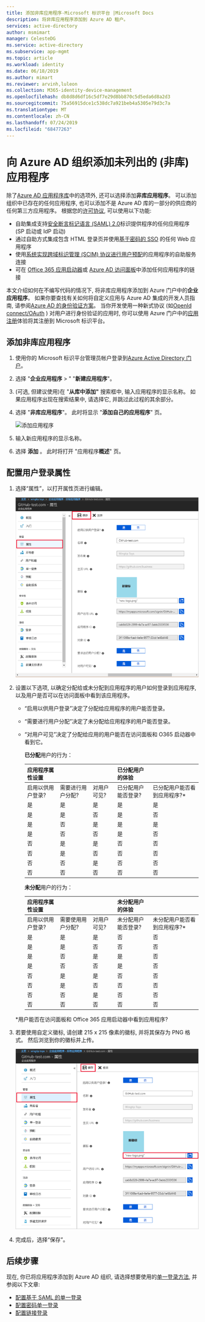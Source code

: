 ```yaml
---
title: 添加非库应用程序-Microsoft 标识平台 |Microsoft Docs
description: 将非库应用程序添加到 Azure AD 租户。
services: active-directory
author: msmimart
manager: CelesteDG
ms.service: active-directory
ms.subservice: app-mgmt
ms.topic: article
ms.workload: identity
ms.date: 06/18/2019
ms.author: mimart
ms.reviewer: arvinh,luleon
ms.collection: M365-identity-device-management
ms.openlocfilehash: db8d8d6df16c5df7e29d8bb870c5d5eda6d8a2d3
ms.sourcegitcommit: 75a56915dce1c538dc7a921beb4a5305e79d3c7a
ms.translationtype: MT
ms.contentlocale: zh-CN
ms.lasthandoff: 07/24/2019
ms.locfileid: "68477263"
---
```

# <a name="add-an-unlisted-non-gallery-application-to-your-azure-ad-organization"></a>向 Azure AD 组织添加未列出的 (非库) 应用程序

除了[Azure AD 应用程序库](https://azure.microsoft.com/documentation/articles/active-directory-saas-tutorial-list/)中的选项外, 还可以选择添加**非库应用程序**。 可以添加组织中已存在的任何应用程序, 也可以添加不是 Azure AD 库的一部分的供应商的任何第三方应用程序。 根据您的[许可协议](https://azure.microsoft.com/pricing/details/active-directory/), 可以使用以下功能:

- 自助集成支持[安全断言标记语言 (SAML) 2.0](https://wikipedia.org/wiki/SAML_2.0)标识提供程序的任何应用程序 (SP 启动或 IdP 启动)
- 通过自助方式集成包含 HTML 登录页并使用[基于密码的 SSO](what-is-single-sign-on.md#password-based-sso) 的任何 Web 应用程序
- 使用[系统实现跨域标识管理 (SCIM) 协议进行用户预配](use-scim-to-provision-users-and-groups.md)的应用程序的自助服务连接
- 可在 [Office 365 应用启动器](https://www.microsoft.com/microsoft-365/blog/2014/10/16/organize-office-365-new-app-launcher-2/)或 [Azure AD 访问面板](what-is-single-sign-on.md#linked-sign-on)中添加任何应用程序的链接

本文介绍如何在不编写代码的情况下, 将非库应用程序添加到 Azure 门户中的**企业应用程序**。 如果你要查找有关如何将自定义应用与 Azure AD 集成的开发人员指南, 请参阅[Azure AD 的身份验证方案](../develop/authentication-scenarios.md)。 当你开发使用一种新式协议 (如[OpenId connect/OAuth](../develop/active-directory-v2-protocols.md) ) 对用户进行身份验证的应用时, 你可以使用 Azure 门户中的[应用注册](../develop/quickstart-register-app.md)体验将其注册到 Microsoft 标识平台。

## <a name="add-a-non-gallery-application"></a>添加非库应用程序

1. 使用你的 Microsoft 标识平台管理员帐户登录到[Azure Active Directory 门户](https://aad.portal.azure.com/)。
1. 选择 "**企业应用程序** > " "**新建应用程序**"。
2. (可选, 但建议使用)在 "**从库中添加"** 搜索框中, 输入应用程序的显示名称。 如果应用程序出现在搜索结果中, 请选择它, 并跳过此过程的其余部分。
3. 选择 "**非库应用程序**"。 此时将显示 "**添加自己的应用程序**" 页。

   ![添加应用程序](./media/configure-single-sign-on-non-gallery-applications/add-your-own-application.png)
5. 输入新应用程序的显示名称。
6. 选择 **添加** 。 此时将打开 "应用程序**概述**" 页。

## <a name="configure-user-sign-in-properties"></a>配置用户登录属性

1. 选择“属性”，以打开属性页进行编辑。

    ![“编辑属性”窗格](media/add-application-portal/edit-properties.png)

1. 设置以下选项, 以确定分配给或未分配到应用程序的用户如何登录到应用程序, 以及用户是否可以在访问面板中看到该应用程序。

    - “启用以供用户登录”决定了分配给应用程序的用户能否登录。
    - “需要进行用户分配”决定了未分配给应用程序的用户能否登录。
    - “对用户可见”决定了分配给应用的用户能否在访问面板和 O365 启动器中看到它。

      **已分配**用户的行为：

       | 应用程序属性设置 | | | 已分配用户的体验 | |
       |---|---|---|---|---|
       | 启用以供用户登录? | 需要进行用户分配? | 对用户可见? | 已分配用户能否登录? | 已分配用户能否看到应用程序?* |
       | 是 | 是 | 是 | 是 | 是  |
       | 是 | 是 | 否  | 是 | 否   |
       | 是 | 否  | 是 | 是 | 是  |
       | 是 | 否  | 否  | 是 | 否   |
       | 否  | 是 | 是 | 否  | 否   |
       | 否  | 是 | 否  | 否  | 否   |
       | 否  | 否  | 是 | 否  | 否   |
       | 否  | 否  | 否  | 否  | 否   |

      **未分配**用户的行为：

       | 应用程序属性设置 | | | 未分配用户的体验 | |
       |---|---|---|---|---|
       | 启用以供用户登录? | 需要使用用户分配? | 对用户可见? | 未分配用户能否登录? | 未分配用户能否看到应用程序?* |
       | 是 | 是 | 是 | 否  | 否   |
       | 是 | 是 | 否  | 否  | 否   |
       | 是 | 否  | 是 | 是 | 否   |
       | 是 | 否  | 否  | 是 | 否   |
       | 否  | 是 | 是 | 否  | 否   |
       | 否  | 是 | 否  | 否  | 否   |
       | 否  | 否  | 是 | 否  | 否   |
       | 否  | 否  | 否  | 否  | 否   |

     *用户能否在访问面板和 Office 365 应用启动器中看到应用程序?

1. 若要使用自定义徽标, 请创建 215 x 215 像素的徽标, 并将其保存为 PNG 格式。 然后浏览到你的徽标并上传。

    ![更改徽标](media/add-application-portal/change-logo.png)

1. 完成后，选择“保存”。

## <a name="next-steps"></a>后续步骤

现在, 你已将应用程序添加到 Azure AD 组织, 请选择想要使用的[单一登录方法](what-is-single-sign-on.md#choosing-a-single-sign-on-method), 并参阅以下文章:

- [配置基于 SAML 的单一登录](configure-single-sign-on-non-gallery-applications.md)
- [配置密码单一登录](configure-password-single-sign-on-non-gallery-applications.md)
- [配置链接登录](configure-linked-sign-on.md)
